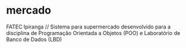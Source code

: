 # mercado
FATEC Ipiranga // Sistema para supermercado desenvolvido para a disciplina de Programação Orientada a Objetos (POO) e Laboratório de Banco de Dados (LBD)
